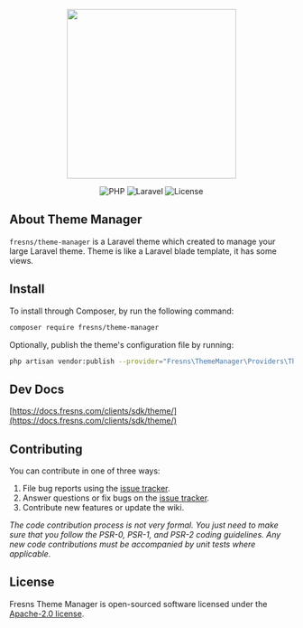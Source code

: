 <p align="center"><a href="https://fresns.org" target="_blank"><img src="https://assets.fresns.com/images/logos/fresns.png" width="300"></a></p>

<p align="center">
<img src="https://img.shields.io/badge/PHP-%5E8.0-blueviolet" alt="PHP">
<img src="https://img.shields.io/badge/Laravel-9.x%7C10.x%7C11.x-orange" alt="Laravel">
<img src="https://img.shields.io/badge/License-Apache--2.0-green" alt="License">
</p>

## About Theme Manager

`fresns/theme-manager` is a Laravel theme which created to manage your large Laravel theme. Theme is like a Laravel blade template, it has some views.

## Install

To install through Composer, by run the following command:

```bash
composer require fresns/theme-manager
```

Optionally, publish the theme's configuration file by running:

```bash
php artisan vendor:publish --provider="Fresns\ThemeManager\Providers\ThemeServiceProvider"
```

## Dev Docs

[https://docs.fresns.com/clients/sdk/theme/](https://docs.fresns.com/clients/sdk/theme/)

## Contributing

You can contribute in one of three ways:

1. File bug reports using the [issue tracker](https://github.com/fresns/theme-manager/issues).
2. Answer questions or fix bugs on the [issue tracker](https://github.com/fresns/theme-manager/issues).
3. Contribute new features or update the wiki.

*The code contribution process is not very formal. You just need to make sure that you follow the PSR-0, PSR-1, and PSR-2 coding guidelines. Any new code contributions must be accompanied by unit tests where applicable.*

## License

Fresns Theme Manager is open-sourced software licensed under the [Apache-2.0 license](https://github.com/fresns/theme-manager/blob/main/LICENSE).
